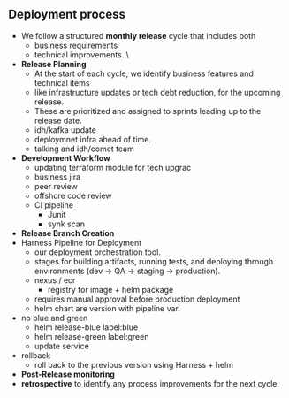 ## Deployment process
- We follow a structured **monthly release** cycle that includes both
  - business requirements 
  - technical improvements. \
- **Release Planning**
  - At the start of each cycle, we identify business features and technical items
  - like infrastructure updates or tech debt reduction, for the upcoming release. 
  - These are prioritized and assigned to sprints leading up to the release date.
  - idh/kafka update
  - deploymnet infra ahead of time.
  - talking and idh/comet team
- **Development Workflow**
  - updating terraform module for tech upgrac
  - business jira
  - peer review
  - offshore code review
  - CI pipeline 
    - Junit
    - synk scan
- **Release Branch Creation**
- Harness Pipeline for Deployment
  - our deployment orchestration tool.
  - stages for building artifacts, running tests, and deploying through environments (dev → QA → staging → production).
  - nexus / ecr
    - registry for image + helm package
  - requires manual approval before production deployment
  - helm chart are version with pipeline var.
- no blue and green
  - helm release-blue label:blue
  - helm release-green label:green
  - update service 
- rollback
  - roll back to the previous version using Harness + helm
- **Post-Release monitoring**
- **retrospective** to identify any process improvements for the next cycle.